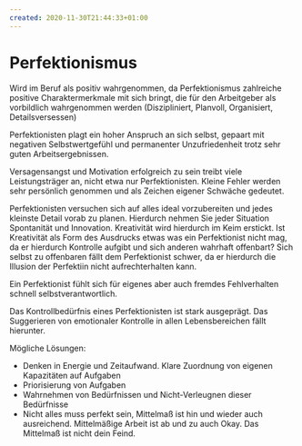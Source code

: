 ```yaml
---
created: 2020-11-30T21:44:33+01:00
---
```


# Perfektionismus

Wird im Beruf als positiv wahrgenommen, da Perfektionismus zahlreiche positive Charaktermerkmale mit sich bringt, die für den Arbeitgeber als vorbildlich wahrgenommen werden (Diszipliniert, Planvoll, Organisiert, Detailsversessen)

Perfektionisten plagt ein hoher Anspruch an sich selbst, gepaart mit negativen Selbstwertgefühl und permanenter Unzufriedenheit trotz sehr guten Arbeitsergebnissen.

Versagensangst und Motivation erfolgreich zu sein treibt viele Leistungsträger an, nicht etwa nur Perfektionisten. Kleine Fehler werden sehr persönlich genommen und als Zeichen eigener Schwäche gedeutet.

Perfektionisten versuchen sich auf alles ideal vorzubereiten und jedes kleinste Detail vorab zu planen. Hierdurch nehmen Sie jeder Situation Spontanität und Innovation. Kreativität wird hierdurch im Keim erstickt. Ist Kreativität als Form des Ausdrucks etwas was ein Perfektionist nicht mag, da er hierdurch Kontrolle aufgibt und sich anderen wahrhaft offenbart? Sich selbst zu offenbaren fällt dem Perfektionist schwer, da er hierdurch die Illusion der Perfektiin nicht aufrechterhalten kann.

Ein Perfektionist fühlt sich für eigenes aber auch fremdes Fehlverhalten schnell selbstverantwortlich.

Das Kontrollbedürfnis eines Perfektionisten ist stark ausgeprägt. Das Suggerieren von emotionaler Kontrolle in allen Lebensbereichen fällt hierunter.

Mögliche Lösungen:
- Denken in Energie und Zeitaufwand. Klare Zuordnung von eigenen Kapazitäten auf Aufgaben
- Priorisierung von Aufgaben
- Wahrnehmen von Bedürfnissen und Nicht-Verleugnen dieser Bedürfnisse
- Nicht alles muss perfekt sein, Mittelmaß ist hin und wieder auch ausreichend. Mittelmäßige Arbeit ist ab und zu auch Okay. Das Mittelmaß ist nicht dein Feind.